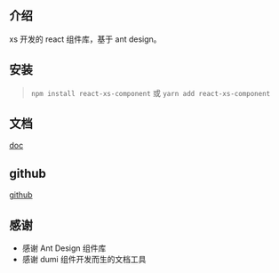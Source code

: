 ## 介绍

xs 开发的 react 组件库，基于 ant design。

## 安装

> `npm install react-xs-component` 或 `yarn add react-xs-component`

## 文档

[doc](https://aiketangdezhiyi.github.io/react-xs-component/)

## github

[github](https://github.com/aiketangdezhiyi/react-xs-component)

## 感谢

- 感谢 Ant Design 组件库
- 感谢 dumi 组件开发而生的文档工具
